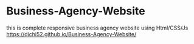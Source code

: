 # Business-Agency-Website
this is complete responsive business agency website using Html/CSS/Js
https://dichi52.github.io/Business-Agency-Website/
